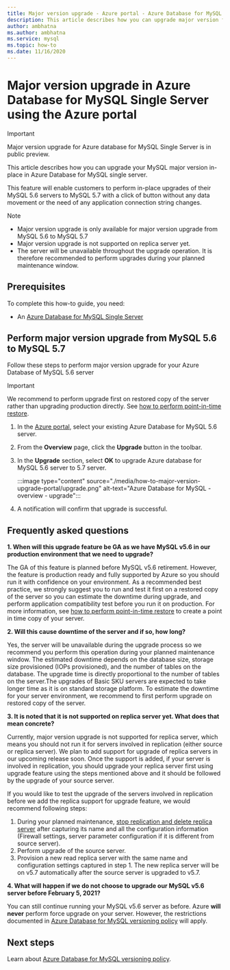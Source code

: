 ```yaml
---
title: Major version upgrade - Azure portal - Azure Database for MySQL - Single Server
description: This article describes how you can upgrade major version for Azure Database for MySQL - Single Server using Azure portal
author: ambhatna
ms.author: ambhatna
ms.service: mysql
ms.topic: how-to
ms.date: 11/16/2020
---
```

# Major version upgrade in Azure Database for MySQL Single Server using the Azure portal

> [!IMPORTANT]
> Major version upgrade for Azure database for MySQL Single Server is in public preview.

This article describes how you can upgrade your MySQL major version in-place in Azure Database for MySQL single server.

This feature will enable customers to perform in-place upgrades of their MySQL 5.6 servers to MySQL 5.7 with a click of button without any data movement or the need of any application connection string changes.

> [!Note]
> * Major version upgrade is only available for major version upgrade from MySQL 5.6 to MySQL 5.7<br>
> * Major version upgrade is not supported on replica server yet.
> * The server will be unavailable throughout the upgrade operation. It is therefore recommended to perform upgrades during your planned maintenance window.

## Prerequisites
To complete this how-to guide, you need:
- An [Azure Database for MySQL Single Server](quickstart-create-mysql-server-database-using-azure-portal.md)

## Perform major version upgrade from MySQL 5.6 to MySQL 5.7

Follow these steps to perform major version upgrade for your Azure Database of MySQL 5.6 server

> [!IMPORTANT]
> We recommend to perform upgrade first on restored copy of the server rather than upgrading production directly. See [how to perform point-in-time restore](howto-restore-server-portal.md#point-in-time-restore). 

1. In the [Azure portal](https://portal.azure.com/), select your existing Azure Database for MySQL 5.6 server.

2. From the **Overview** page, click the **Upgrade** button in the toolbar.

3. In the **Upgrade** section, select **OK** to upgrade Azure database for MySQL 5.6 server to 5.7 server.

    :::image type="content" source="./media/how-to-major-version-upgrade-portal/upgrade.png" alt-text="Azure Database for MySQL - overview - upgrade":::

4. A notification will confirm that upgrade is successful.

## Frequently asked questions

**1. When will this upgrade feature be GA as we have MySQL v5.6 in our production environment that we need to upgrade?**

The GA of this feature is planned before MySQL v5.6 retirement. However, the feature is production ready and fully supported by Azure so you should run it with confidence on your environment. As a recommended best practice, we strongly suggest you to run and test it first on a restored copy of the server so you can estimate the downtime during upgrade, and perform application compatibility test before you run it on production. For more information, see [how to perform point-in-time restore](howto-restore-server-portal.md#point-in-time-restore) to create a point in time copy of your server. 

**2. Will this cause downtime of the server and if so, how long?**

Yes, the server will be unavailable during the upgrade process so we recommend you perform this operation during your planned maintenance window. The estimated downtime depends on the database size, storage size provisioned (IOPs provisioned), and the number of tables on the database. The upgrade time is directly proportional to the number of tables on the server.The upgrades of Basic SKU servers are expected to take longer time as it is on standard storage platform. To estimate the downtime for your server environment, we recommend to first perform upgrade on restored copy of the server.  

**3. It is noted that it is not supported on replica server yet. What does that mean concrete?**

Currently, major version upgrade is not supported for replica server, which means you should not run it for servers involved in replication (either source or replica server). We plan to add support for upgrade of replica servers in our upcoming release soon. Once the support is added, if your server is involved in replication, you should upgrade your replica server first using upgrade feature using the steps mentioned above and it should be followed by the upgrade of your source server.

If you would like to test the upgrade of the servers involved in replication before we add the replica support for upgrade feature, we would recommend following steps:
1. During your planned maintenance, [stop replication and delete replica server](howto-read-replicas-portal.md) after capturing its name and all the configuration information (Firewall settings, server parameter configuration if it is different from source server).
2. Perform upgrade of the source server.
3. Provision a new read replica server with the same name and configuration settings captured in step 1. The new replica server will be on v5.7 automatically after the source server is upgraded to v5.7.

**4. What will happen if we do not choose to upgrade our MySQL v5.6 server before February 5, 2021?**

You can still continue running your MySQL v5.6 server as before. Azure **will never** perform force upgrade on your server. However, the restrictions documented in [Azure Database for MySQL versioning policy](concepts-version-policy.md) will apply.

## Next steps

Learn about [Azure Database for MySQL versioning policy](concepts-version-policy.md).
